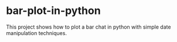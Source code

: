 # bar-plot-in-python
This project shows how to plot a bar chat in python with simple date manipulation techniques.
